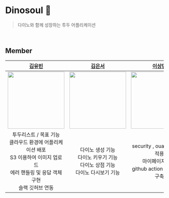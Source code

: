 # Dinosoul 🦖
>  다이노와 함께 성장하는 투두 어플리케이션 
<br>

<!-- 
## Tech Stack


## Project Architecture

## DB 


## Commit/PR Convention


## Branch Strategy

## API
[👉 CLICK HERE](https://kyukong.notion.site/API-c879f4354fbf4ccb9dc8cf140367838e?pvs=4)
<br>
<br>  -->

## Member
| [김유빈](https://github.com/kyukong) | [김은서](https://github.com/kimeunseo58) |[이상민](https://github.com/sangminee) | [최정윤](https://github.com/jeong-yooon) |
|:---:|:---:|:---:|:---:|
|<img src="https://github.com/kyukong.png" width="180" height="180" >|<img src="https://github.com/kimeunseo58.png" width="180" height="180" >| <img src="https://github.com/sangminee.png" width="180" height="180"> | <img src="https://github.com/jeong-yooon.png" width="180" height="180" >|
| 투두리스트 / 목표 기능 <br> 클라우드 환경에 어플리케이션 배포 <br> S3 이용하여 이미지 업로드 <br> 에러 핸들링 및 응답 객체 구현 <br> 슬랙 깃허브 연동| 다이노 생성 기능 <br> 다이노 키우기 기능 <br> 다이노 상점 기능 <br> 다이노 다시보기 기능 | security , ouath(카카오) 적용 <br> 마이페이지 기능 <br> github action 으로 ci/cd 구축 | 캘린더 기능 <br> 홈화면 스위칭 기능 <br> 다이어리 기능|
